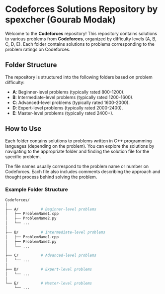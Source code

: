 # Codeforces Solutions Repository by spexcher (Gourab Modak)

Welcome to the **Codeforces** repository! This repository contains solutions to various problems from **Codeforces**, organized by difficulty levels (A, B, C, D, E). Each folder contains solutions to problems corresponding to the problem ratings on Codeforces.

## Folder Structure

The repository is structured into the following folders based on problem difficulty:

- **A**: Beginner-level problems (typically rated 800-1200).
- **B**: Intermediate-level problems (typically rated 1200-1600).
- **C**: Advanced-level problems (typically rated 1600-2000).
- **D**: Expert-level problems (typically rated 2000-2400).
- **E**: Master-level problems (typically rated 2400+).

## How to Use

Each folder contains solutions to problems written in C++ programming languages (depending on the problem). You can explore the solutions by navigating to the appropriate folder and finding the solution file for the specific problem.

The file names usually correspond to the problem name or number on Codeforces. Each file also includes comments describing the approach and thought process behind solving the problem.

### Example Folder Structure

```bash
Codeforces/
│
├── A/          # Beginner-level problems
│   ├── ProblemName1.cpp
│   ├── ProblemName2.py
│   └── ...
│
├── B/          # Intermediate-level problems
│   ├── ProblemName1.cpp
│   ├── ProblemName2.py
│   └── ...
│
├── C/          # Advanced-level problems
│   └── ...
│
├── D/          # Expert-level problems
│   └── ...
│
└── E/          # Master-level problems
    └── ...
